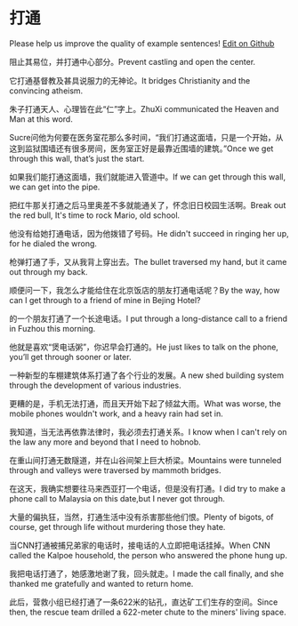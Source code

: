# 打通

Please help us improve the quality of example sentences! [Edit on Github](https://github.com/jiyushe/jiyu-example-sentence-source/blob/main/chinese/datong.md)

<p><span class="chinese">阻止其易位，并打通中心部分。</span><span class="english">Prevent castling and open the center.</span></p>

<p><span class="chinese">它打通基督教及甚具说服力的无神论。</span><span class="english">It bridges Christianity and the convincing atheism.</span></p>

<p><span class="chinese">朱子打通天人、心理皆在此“仁”字上。</span><span class="english">ZhuXi communicated the Heaven and Man at this word.</span></p>

<p><span class="chinese">Sucre问他为何要在医务室花那么多时间，“我们打通这面墙，只是一个开始，从这到监狱围墙还有很多房间，医务室正好是最靠近围墙的建筑。”</span><span class="english">Once we get through this wall, that’s just the start.</span></p>

<p><span class="chinese">如果我们能打通这面墙，我们就能进入管道中。</span><span class="english">If we can get through this wall, we can get into the pipe.</span></p>

<p><span class="chinese">把红牛那关打通之后马里奥差不多就能通关了，怀念旧日校园生活啊。</span><span class="english">Break out the red bull, It's time to rock Mario, old school.</span></p>

<p><span class="chinese">他没有给她打通电话，因为他拨错了号码。</span><span class="english">He didn't succeed in ringing her up, for he dialed the wrong.</span></p>

<p><span class="chinese">枪弹打通了手，又从我背上穿出去。</span><span class="english">The bullet traversed my hand, but it came out through my back.</span></p>

<p><span class="chinese">顺便问一下，我怎么才能给住在北京饭店的朋友打通电话呢？</span><span class="english">By the way, how can I get through to a friend of mine in Bejing Hotel?</span></p>

<p><span class="chinese">的一个朋友打通了一个长途电话。</span><span class="english">I put through a long-distance call to a friend in Fuzhou this morning.</span></p>

<p><span class="chinese">他就是喜欢“煲电话粥”，你迟早会打通的。</span><span class="english">He just likes to talk on the phone, you’ll get through sooner or later.</span></p>

<p><span class="chinese">一种新型的车棚建筑体系打通了各个行业的发展。</span><span class="english">A new shed building system through the development of various industries.</span></p>

<p><span class="chinese">更糟的是，手机无法打通，而且天开始下起了倾盆大雨。</span><span class="english">What was worse, the mobile phones wouldn't work, and a heavy rain had set in.</span></p>

<p><span class="chinese">我知道，当无法再依靠法律时，我必须去打通关系。</span><span class="english">I know when I can't rely on the law any more and beyond that I need to hobnob.</span></p>

<p><span class="chinese">在重山间打通无数隧道，并在山谷间架上巨大桥梁。</span><span class="english">Mountains were tunneled through and valleys were traversed by mammoth bridges.</span></p>

<p><span class="chinese">在这天，我确实想要往马来西亚打一个电话，但是没有打通。</span><span class="english">I did try to make a phone call to Malaysia on this date,but I never got through.</span></p>

<p><span class="chinese">大量的偏执狂，当然，打通生活中没有杀害那些他们恨。</span><span class="english">Plenty of bigots, of course, get through life without murdering those they hate.</span></p>

<p><span class="chinese">当CNN打通被捕兄弟家的电话时，接电话的人立即把电话挂掉。</span><span class="english">When CNN called the Kalpoe household, the person who answered the phone hung up.</span></p>

<p><span class="chinese">我把电话打通了，她感激地谢了我，回头就走。</span><span class="english">I made the call finally, and she thanked me gratefully and wanted to return home.</span></p>

<p><span class="chinese">此后，营救小组已经打通了一条622米的钻孔，直达矿工们生存的空间。</span><span class="english">Since then, the rescue team drilled a 622-meter chute to the miners' living space.</span></p>

